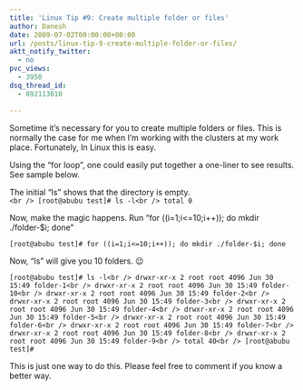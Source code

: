 ```yaml
---
title: 'Linux Tip #9: Create multiple folder or files'
author: Danesh
date: 2009-07-02T00:00:00+00:00
url: /posts/linux-tip-9-create-multiple-folder-or-files/
aktt_notify_twitter:
  - no
pvc_views:
  - 3950
dsq_thread_id:
  - 892113010

---
```

Sometime it’s necessary for you to create multiple folders or files. This is normally the case for me when I’m working with the clusters at my work place. Fortunately, In Linux this is easy.

Using the “for loop”, one could easily put together a one-liner to see results. See sample below.

The initial “ls” shows that the directory is empty.  
`<br />
[root@abubu test]# ls -l<br />
total 0`

Now, make the magic happens. Run “for ((i=1;i<=10;i++)); do mkdir ./folder-$i; done”

`[root@abubu test]# for ((i=1;i<=10;i++)); do mkdir ./folder-$i; done`

Now, “ls” will give you 10 folders. 😉

`[root@abubu test]# ls -l<br />
drwxr-xr-x 2 root root 4096 Jun 30 15:49 folder-1<br />
drwxr-xr-x 2 root root 4096 Jun 30 15:49 folder-10<br />
drwxr-xr-x 2 root root 4096 Jun 30 15:49 folder-2<br />
drwxr-xr-x 2 root root 4096 Jun 30 15:49 folder-3<br />
drwxr-xr-x 2 root root 4096 Jun 30 15:49 folder-4<br />
drwxr-xr-x 2 root root 4096 Jun 30 15:49 folder-5<br />
drwxr-xr-x 2 root root 4096 Jun 30 15:49 folder-6<br />
drwxr-xr-x 2 root root 4096 Jun 30 15:49 folder-7<br />
drwxr-xr-x 2 root root 4096 Jun 30 15:49 folder-8<br />
drwxr-xr-x 2 root root 4096 Jun 30 15:49 folder-9<br />
total 40<br />
[root@abubu test]#`

This is just one way to do this. Please feel free to comment if you know a better way.